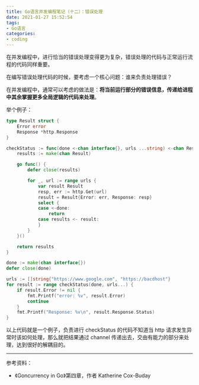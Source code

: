 ```yaml
---
title: Go语言并发编程笔记（十二）：错误处理
date: 2021-01-27 15:52:54
tags:
- Go语言
categories:
- coding
---
```


在并发编程中，进行恰当的错误处理变得更为复杂，错误处理的代码与正常运行流程的代码同样重要。

<!--more-->

在编写错误处理代码的时候，要考虑一个核心问题：谁来负责处理错误？

在并发编程中，通常可以考虑的做法是：**将当前运行部分的错误信息，传递给进程中其余掌握更多全局逻辑的代码来处理**。

举个例子：
```go
type Result struct {
    Error error
    Response *http.Response
}

checkStatus := func(done <-chan interface{}, urls ...string) <-chan Result {
    results := make(chan Result)

    go func() {
        defer close(results)

        for _, url := range urls {
            var result Result
            resp, err := http.Get(url)
            result = Result{Error: err, Response: resp}
            select {
            case <-done:
                return
            case results <- result:
            }
        }
    }()

    return results
}

done := make(chan interface{})
defer close(done)

urls := []string{"https://www.google.com", "https://bacdhost"}
for result := range checkStatus(done, urls...) {
    if result.Error != nil {
        fmt.Printf("error: %v", result.Error)
        continue
    }
    fmt.Printf("Response: %v\n", result.Response.Status)
}
```
以上代码就是一个例子，负责进行 checkStatus 的代码不知道当 http 请求发生异常时该如何处理，那么就把结果通过 channel 传递出去，交由有能力的部分来处理，达到很好的解耦目的。

----
参考资料：
- 《Goncurrency in Go》第四章，作者 Katherine Cox-Buday
